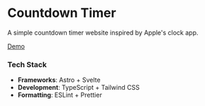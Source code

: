 # Countdown Timer

A simple countdown timer website inspired by Apple's clock app.

[Demo](https://the-timer.pages.dev)

### Tech Stack

-   **Frameworks**: Astro + Svelte
-   **Development**: TypeScript + Tailwind CSS
-   **Formatting**: ESLint + Prettier
